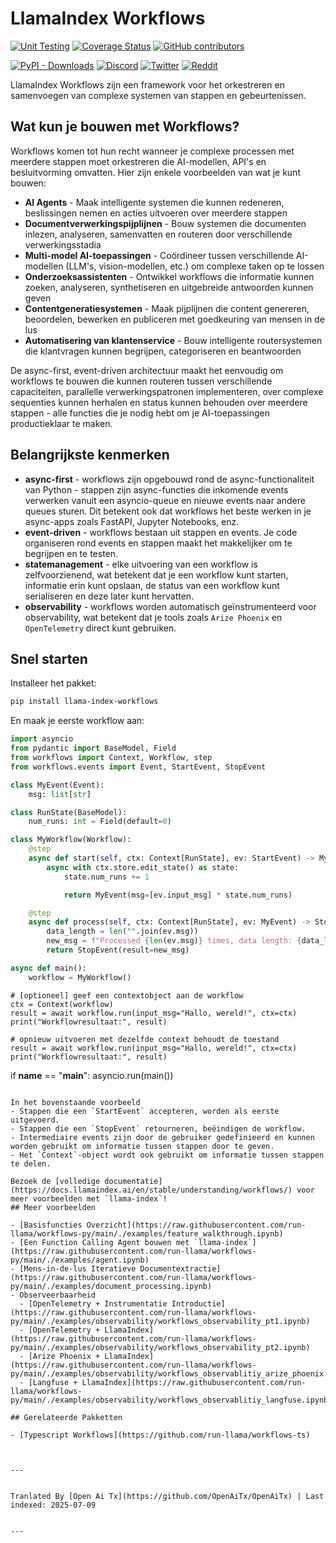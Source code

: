 # LlamaIndex Workflows

[![Unit Testing](https://github.com/run-llama/workflows/actions/workflows/test.yml/badge.svg)](https://github.com/run-llama/workflows/actions/workflows/test.yml)
[![Coverage Status](https://coveralls.io/repos/github/run-llama/workflows/badge.svg?branch=main)](https://coveralls.io/github/run-llama/workflows?branch=main)
[![GitHub contributors](https://img.shields.io/github/contributors/run-llama/workflows)](https://github.com/run-llama/llama-index-workflows/graphs/contributors)


[![PyPI - Downloads](https://img.shields.io/pypi/dm/llama-index-workflows)](https://pypi.org/project/llama-index-workflows/)
[![Discord](https://img.shields.io/discord/1059199217496772688)](https://discord.gg/dGcwcsnxhU)
[![Twitter](https://img.shields.io/twitter/follow/llama_index)](https://x.com/llama_index)
[![Reddit](https://img.shields.io/reddit/subreddit-subscribers/LlamaIndex?style=plastic&logo=reddit&label=r%2FLlamaIndex&labelColor=white)](https://www.reddit.com/r/LlamaIndex/)

LlamaIndex Workflows zijn een framework voor het orkestreren en samenvoegen van complexe systemen van stappen en gebeurtenissen.

## Wat kun je bouwen met Workflows?

Workflows komen tot hun recht wanneer je complexe processen met meerdere stappen moet orkestreren die AI-modellen, API's en besluitvorming omvatten. Hier zijn enkele voorbeelden van wat je kunt bouwen:

- **AI Agents** - Maak intelligente systemen die kunnen redeneren, beslissingen nemen en acties uitvoeren over meerdere stappen
- **Documentverwerkingspijplijnen** - Bouw systemen die documenten inlezen, analyseren, samenvatten en routeren door verschillende verwerkingsstadia
- **Multi-model AI-toepassingen** - Coördineer tussen verschillende AI-modellen (LLM's, vision-modellen, etc.) om complexe taken op te lossen
- **Onderzoeksassistenten** - Ontwikkel workflows die informatie kunnen zoeken, analyseren, synthetiseren en uitgebreide antwoorden kunnen geven
- **Contentgeneratiesystemen** - Maak pijplijnen die content genereren, beoordelen, bewerken en publiceren met goedkeuring van mensen in de lus
- **Automatisering van klantenservice** - Bouw intelligente routersystemen die klantvragen kunnen begrijpen, categoriseren en beantwoorden

De async-first, event-driven architectuur maakt het eenvoudig om workflows te bouwen die kunnen routeren tussen verschillende capaciteiten, parallelle verwerkingspatronen implementeren, over complexe sequenties kunnen herhalen en status kunnen behouden over meerdere stappen - alle functies die je nodig hebt om je AI-toepassingen productieklaar te maken.
## Belangrijkste kenmerken

- **async-first** - workflows zijn opgebouwd rond de async-functionaliteit van Python - stappen zijn async-functies die inkomende events verwerken vanuit een asyncio-queue en nieuwe events naar andere queues sturen. Dit betekent ook dat workflows het beste werken in je async-apps zoals FastAPI, Jupyter Notebooks, enz.
- **event-driven** - workflows bestaan uit stappen en events. Je code organiseren rond events en stappen maakt het makkelijker om te begrijpen en te testen.
- **statemanagement** - elke uitvoering van een workflow is zelfvoorzienend, wat betekent dat je een workflow kunt starten, informatie erin kunt opslaan, de status van een workflow kunt serialiseren en deze later kunt hervatten.
- **observability** - workflows worden automatisch geïnstrumenteerd voor observability, wat betekent dat je tools zoals `Arize Phoenix` en `OpenTelemetry` direct kunt gebruiken.

## Snel starten

Installeer het pakket:

```bash
pip install llama-index-workflows
```

En maak je eerste workflow aan:

```python
import asyncio
from pydantic import BaseModel, Field
from workflows import Context, Workflow, step
from workflows.events import Event, StartEvent, StopEvent

class MyEvent(Event):
    msg: list[str]

class RunState(BaseModel):
    num_runs: int = Field(default=0)

class MyWorkflow(Workflow):
    @step
    async def start(self, ctx: Context[RunState], ev: StartEvent) -> MyEvent:
        async with ctx.store.edit_state() as state:
            state.num_runs += 1

            return MyEvent(msg=[ev.input_msg] * state.num_runs)

    @step
    async def process(self, ctx: Context[RunState], ev: MyEvent) -> StopEvent:
        data_length = len("".join(ev.msg))
        new_msg = f"Processed {len(ev.msg)} times, data length: {data_length}"
        return StopEvent(result=new_msg)

async def main():
    workflow = MyWorkflow()
```
    # [optioneel] geef een contextobject aan de workflow
    ctx = Context(workflow)
    result = await workflow.run(input_msg="Hallo, wereld!", ctx=ctx)
    print("Workflowresultaat:", result)

    # opnieuw uitvoeren met dezelfde context behoudt de toestand
    result = await workflow.run(input_msg="Hallo, wereld!", ctx=ctx)
    print("Workflowresultaat:", result)

if __name__ == "__main__":
    asyncio.run(main())
```

In het bovenstaande voorbeeld
- Stappen die een `StartEvent` accepteren, worden als eerste uitgevoerd.
- Stappen die een `StopEvent` retourneren, beëindigen de workflow.
- Intermediaire events zijn door de gebruiker gedefinieerd en kunnen worden gebruikt om informatie tussen stappen door te geven.
- Het `Context`-object wordt ook gebruikt om informatie tussen stappen te delen.

Bezoek de [volledige documentatie](https://docs.llamaindex.ai/en/stable/understanding/workflows/) voor meer voorbeelden met `llama-index`!
## Meer voorbeelden

- [Basisfuncties Overzicht](https://raw.githubusercontent.com/run-llama/workflows-py/main/./examples/feature_walkthrough.ipynb)
- [Een Function Calling Agent bouwen met `llama-index`](https://raw.githubusercontent.com/run-llama/workflows-py/main/./examples/agent.ipynb)
- [Mens-in-de-lus Iteratieve Documentextractie](https://raw.githubusercontent.com/run-llama/workflows-py/main/./examples/document_processing.ipynb)
- Observeerbaarheid
  - [OpenTelemetry + Instrumentatie Introductie](https://raw.githubusercontent.com/run-llama/workflows-py/main/./examples/observability/workflows_observability_pt1.ipynb)
  - [OpenTelemetry + LlamaIndex](https://raw.githubusercontent.com/run-llama/workflows-py/main/./examples/observability/workflows_observability_pt2.ipynb)
  - [Arize Phoenix + LlamaIndex](https://raw.githubusercontent.com/run-llama/workflows-py/main/./examples/observability/workflows_observablitiy_arize_phoenix.ipynb)
  - [Langfuse + LlamaIndex](https://raw.githubusercontent.com/run-llama/workflows-py/main/./examples/observability/workflows_observablitiy_langfuse.ipynb)

## Gerelateerde Pakketten

- [Typescript Workflows](https://github.com/run-llama/workflows-ts)


---

Tranlated By [Open Ai Tx](https://github.com/OpenAiTx/OpenAiTx) | Last indexed: 2025-07-09

---